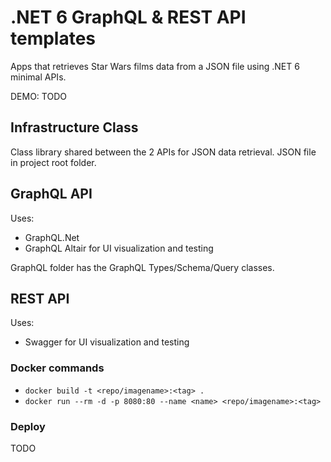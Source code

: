 # .NET 6 GraphQL & REST API templates

Apps that retrieves Star Wars films data from a JSON file using .NET 6 minimal APIs.

DEMO: TODO

## Infrastructure Class

Class library shared between the 2 APIs for JSON data retrieval.
JSON file in project root folder.

## GraphQL API

Uses:

- GraphQL.Net
- GraphQL Altair for UI visualization and testing

GraphQL folder has the GraphQL Types/Schema/Query classes.

## REST API

Uses:

- Swagger for UI visualization and testing

### Docker commands

- ``docker build -t <repo/imagename>:<tag> .``
- ``docker run --rm -d -p 8080:80 --name <name> <repo/imagename>:<tag>``

### Deploy

TODO
